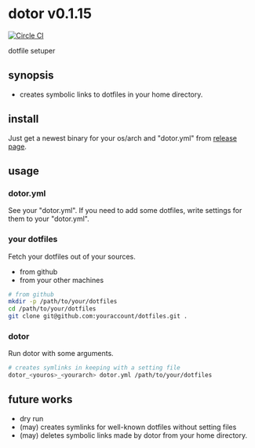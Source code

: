# dotor v0.1.15

[![Circle CI](https://circleci.com/gh/januswel/dotor/tree/master.svg?style=shield)](https://circleci.com/gh/:user/:repo/tree/master)

dotfile setuper

## synopsis

- creates symbolic links to dotfiles in your home directory.

## install

Just get a newest binary for your os/arch and "dotor.yml" from [release page](https://github.com/januswel/dotor/releases).

## usage

### dotor.yml

See your "dotor.yml". If you need to add some dotfiles, write settings for them to your "dotor.yml".

### your dotfiles

Fetch your dotfiles out of your sources.

- from github
- from your other machines

```sh
# from github
mkdir -p /path/to/your/dotfiles
cd /path/to/your/dotfiles
git clone git@github.com:youraccount/dotfiles.git .
```

### dotor

Run dotor with some arguments.

```sh
# creates symlinks in keeping with a setting file
dotor_<youros>_<yourarch> dotor.yml /path/to/your/dotfiles
```

## future works

- dry run
- (may) creates symlinks for well-known dotfiles without setting files
- (may) deletes symbolic links made by dotor from your home directory.

